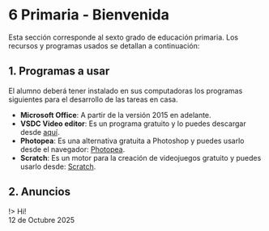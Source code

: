 # 6 Primaria - Bienvenida

Esta sección corresponde al sexto grado de educación primaria. Los recursos y programas usados se detallan a continuación:

## 1. Programas a usar

El alumno deberá tener instalado en sus computadoras los programas siguientes para el desarrollo de las tareas en casa.

- **Microsoft Office**: A partir de la versión 2015 en adelante.
- **VSDC Video editor**: Es un programa gratuito y lo puedes descargar desde [aquí](https://www.videosoftdev.com/).
- **Photopea**: Es una alternativa gratuita a Photoshop y puedes usarlo desde el navegador: [Photopea](https://photopea.com/).
- **Scratch**: Es un motor para la creación de videojuegos gratuito y puedes usarlo desde: [Scratch](https://scratch.mit.edu/).

## 2. Anuncios

!> Hi! <br> 12 de Octubre 2025



